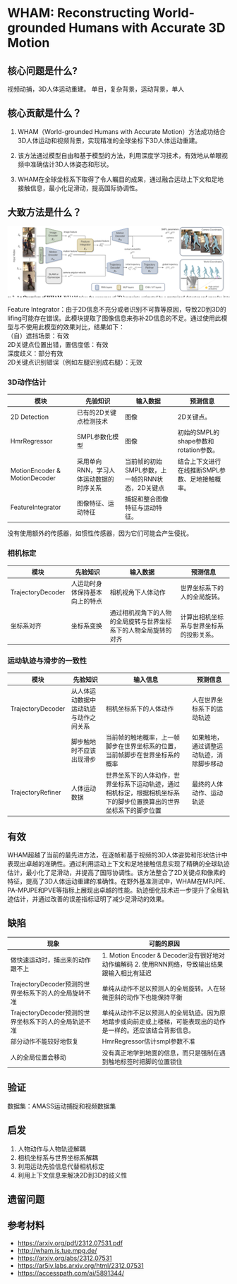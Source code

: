 # WHAM: Reconstructing World-grounded Humans with Accurate 3D Motion

## 核心问题是什么?

视频动捕，3D人体运动重建。
单目，复杂背景，运动背景，单人

## 核心贡献是什么？

1. WHAM（World-grounded Humans with Accurate Motion）方法成功结合3D人体运动和视频背景，实现精准的全球坐标下3D人体运动重建。

2. 该方法通过模型自由和基于模型的方法，利用深度学习技术，有效地从单眼视频中准确估计3D人体姿态和形状。

3. WHAM在全球坐标系下取得了令人瞩目的成果，通过融合运动上下文和足地接触信息，最小化足滑动，提高国际协调性。

## 大致方法是什么？

![](./assets/4694242fcb88a4a2fa123c45d7b76ed7_3_Figure_2_859951882.png)

Feature Integrator：由于2D信息不充分或者识别不可靠等原因，导致2D到3D的lifing可能存在错误。此模块提取了图像信息来弥补2D信息的不足。通过使用此模型与不使用此模型的效果对比，结果如下：  
（自）遮挡场景：有效  
2D关键点位置出错，置信度低：有效  
深度歧义：部分有效   
2D关键点识别错误（例如左腿识别成右腿）：无效

### 3D动作估计

|模块|先验知识|输入数据|预测信息|
|---|---|---|---|
|2D Detection|已有的2D关键点检测技术|图像|2D关键点。|
|HmrRegressor|SMPL参数化模型|图像|初始的SMPL的shape参数和rotation参数。|  
|MotionEncoder & MotionDecoder|采用单向RNN，学习人体运动数据的时序关系|当前帧的初始SMPL参数，上一帧的RNN状态，2D关键点|结合上下文进行在线推断SMPL参数、足地接触概率。|  
|FeatureIntegrator|图像特征、运动特征|捕捉和整合图像特征与运动特征。|

没有使用额外的传感器，如惯性传感器，因为它们可能会产生侵扰。  

### 相机标定

|模块|先验知识|输入数据|预测信息|
|---|---|---|---|
|TrajectoryDecoder|人运动时身体保持基本向上的特点|相机视角下人体动作|世界坐标系下的人的全局旋转。|  
|坐标系对齐|坐标系变换|通过相机视角下的人物的全局旋转与世界坐标系下的人物全局旋转的对齐|计算出相机坐标系与世界坐标系的投影关系。|  

### 运动轨迹与滑步的一致性

|模块|先验知识|输入信息|预测信息|
|---|---|---|---|
|TrajectoryDecoder|从人体运动数据中运动轨迹与动作之间关系|相机坐标系下的人体动作|人在世界坐标系下的运动轨迹|
||脚步触地时不应该出现滑步|当前帧的触地概率，上一帧脚步在世界坐标系的位置，当前帧脚步在世界坐标系的概率|如果触地，通过调整运动轨迹，消除脚步移动|
|TrajectoryRefiner|人体运动数据|世界坐系下的人体动作，世界坐标系下运动轨迹，通过相机标定，根据相机坐标系下的脚步位置换算出的世界坐标系下的脚步位置|最终的人体动作、运动轨迹|

## 有效

WHAM超越了当前的最先进方法，在逐帧和基于视频的3D人体姿势和形状估计中表现出卓越的准确性。通过利用运动上下文和足地接触信息实现了精确的全球轨迹估计，最小化了足滑动，并提高了国际协调性。该方法整合了2D关键点和像素的特征，提高了3D人体运动重建的准确性。在野外基准测试中，WHAM在MPJPE、PA-MPJPE和PVE等指标上展现出卓越的性能。轨迹细化技术进一步提升了全局轨迹估计，并通过改善的误差指标证明了减少足滑动的效果。

## 缺陷

|现象|可能的原因|
|---|---|
|做快速运动时，捕出来的动作跟不上|1. Motion Encoder & Decoder没有很好地对动作编解码 2. 使用RNN网络，导致输出结果跟输入相比有延迟|
|TrajectoryDecoder预测的世界坐标系下的人的全局旋转不准|单纯从动作不足以预测人的全局旋转。人在轻微歪斜的动作下也能保持平衡|
|TrajectoryDecoder预测的世界坐标系下的人的全局轨迹不准|单纯从动作不足以预测人的全局轨迹。因为原地踏步或向前走或上楼梯，可能表现出的动作是一样的。还应该结合背影信息。|
|部分动作不能较好地恢复|HmrRegressor估计smpl参数不准|
|人的全局位置会移动|没有真正地学到地面的信息，而只是强制在遇到触地标签时把脚的位置锁住|

## 验证

数据集：AMASS运动捕捉和视频数据集

## 启发

1. 人物动作与人物轨迹解耦
2. 相机坐标系与世界坐标系解耦
3. 利用运动先验信息代替相机标定
4. 利用上下文信息来解决2D到3D的歧义性

## 遗留问题

## 参考材料

- https://arxiv.org/pdf/2312.07531.pdf
- http://wham.is.tue.mpg.de/
- https://arxiv.org/abs/2312.07531
- https://ar5iv.labs.arxiv.org/html/2312.07531
- https://accesspath.com/ai/5891344/